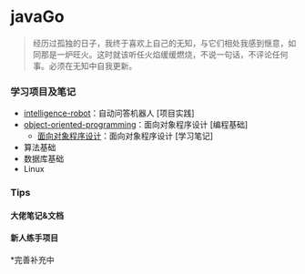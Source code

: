 # javaGo
> 经历过孤独的日子，我终于喜欢上自己的无知，与它们相处我感到惬意，如同那是一炉旺火。这时就该听任火焰缓缓燃烧，不说一句话，不评论任何事。必须在无知中自我更新。

### 学习项目及笔记
* [intelligence-robot](https://github.com/sophoraFlower/javaGo/tree/main/intelligence-robot)：自动问答机器人 [项目实践]
* [object-oriented-programming](https://github.com/sophoraFlower/javaGo/tree/main/object-oriented-programming)：面向对象程序设计 [编程基础]
  - [面向对象程序设计](https://www.yuque.com/houlex/syq69x/phh1in)：面向对象程序设计 [学习笔记]
* 算法基础
* 数据库基础
* Linux


### Tips
#### 大佬笔记&文档


#### 新人练手项目


*完善补充中
